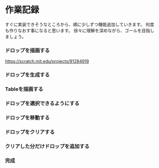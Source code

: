 # 作業記録
すぐに実装できそうなところから、順に少しずつ機能追加していきます。
何度も作りなおす事になると思います。
徐々に理解を深めながら、ゴールを目指しましょう。


### ドロップを描画する
https://scratch.mit.edu/projects/91284919

### ドロップを生成する

### Tableを描画する

### ドロップを選択できるようにする

### ドロップを移動する

### ドロップをクリアする

### クリアした分だけドロップを追加する

### 完成
